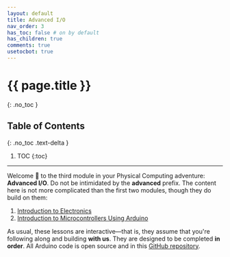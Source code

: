 ```yaml
---
layout: default
title: Advanced I/O
nav_order: 3
has_toc: false # on by default
has_children: true
comments: true
usetocbot: true
---
```

# {{ page.title }}
{: .no_toc }

## Table of Contents
{: .no_toc .text-delta }

1. TOC
{:toc}
---

Welcome 👋 to the third module in your Physical Computing adventure: **Advanced I/O**. Do not be intimidated by the **advanced** prefix. The content here is not more complicated than the first two modules, though they do build on them:
1. [Introduction to Electronics](../electronics/index.md)
2. [Introduction to Microcontrollers Using Arduino](../arduino/index.md)

As usual, these lessons are interactive—that is, they assume that you're following along and building **with us**. They are designed to be completed **in order**. All Arduino code is open source and in this [GitHub repository](https://github.com/makeabilitylab/arduino).

<!-- ## Output:
### L1: Vibro motors
### L2: Servo motors
### L3: OLED Displays

## Input
### L1: Smoothing Input
### L2: Microphones
### L3: Hall effect sensors
### L4: Ultrasonic distance sensor
### L5: Interrupts -->